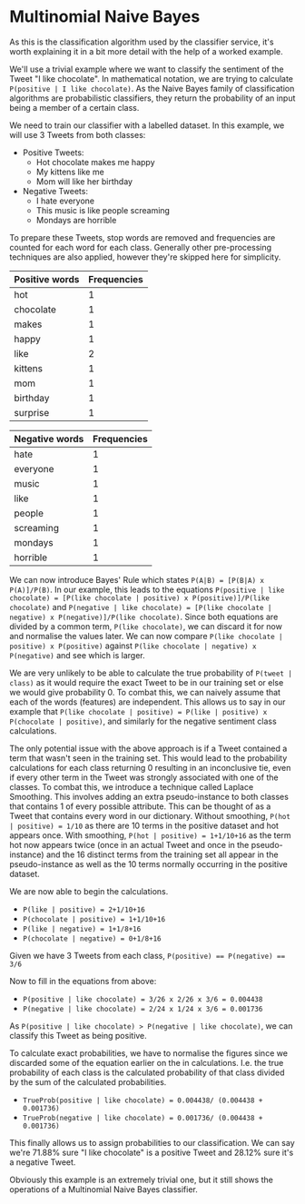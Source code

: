 # Multinomial Naive Bayes

As this is the classification algorithm used by the classifier service, it's worth explaining it in a bit more detail with the help of a worked example.

We'll use a trivial example where we want to classify the sentiment of the Tweet "I like chocolate". In mathematical notation, we are trying to calculate `P(positive | I like chocolate)`. As the Naive Bayes family of classification algorithms are probabilistic classifiers, they return the probability of an input being a member of a certain class.

We need to train our classifier with a labelled dataset. In this example, we will use 3 Tweets from both classes:
* Positive Tweets:
  * Hot chocolate makes me happy
  * My kittens like me
  * Mom will like her birthday
* Negative Tweets:
  * I hate everyone
  * This music is like people screaming
  * Mondays are horrible

To prepare these Tweets, stop words are removed and frequencies are counted for each word for each class. Generally other pre-processing techniques are also applied, however they're skipped here for simplicity.

| Positive words| Frequencies |
|---------------| ----------- |
| hot           | 1           |
| chocolate     | 1           |
| makes         | 1           |
| happy         | 1           |
| like          | 2           |
| kittens       | 1           |
| mom           | 1           |
| birthday      | 1           |
| surprise      | 1           |

| Negative words| Frequencies |
|---------------| ----------- |
| hate          | 1           |
| everyone      | 1           |
| music         | 1           |
| like          | 1           |
| people        | 1           |
| screaming     | 1           |
| mondays       | 1           |
| horrible      | 1           |

We can now introduce Bayes' Rule which states `P(A|B) = [P(B|A) x P(A)]/P(B)`. In our example, this leads to the equations `P(positive | like chocolate) = [P(like chocolate | positive) x P(positive)]/P(like chocolate)` and `P(negative | like chocolate) = [P(like chocolate | negative) x P(negative)]/P(like chocolate)`. Since both equations are divided by a common term, `P(like chocolate)`, we can discard it for now and normalise the values later. We can now compare `P(like chocolate | positive) x P(positive)` against `P(like chocolate | negative) x P(negative)` and see which is larger.

We are very unlikely to be able to calculate the true probability of `P(tweet | class)` as it would require the exact Tweet to be in our training set or else we would give probability 0. To combat this, we can naively assume that each of the words (features) are independent. This allows us to say in our example that `P(like chocolate | positive) = P(like | positive) x P(chocolate | positive)`, and similarly for the negative sentiment class calculations.

The only potential issue with the above approach is if a Tweet contained a term that wasn't seen in the training set. This would lead to the probability calculations for each class returning 0 resulting in an inconclusive tie, even if every other term in the Tweet was strongly associated with one of the classes. To combat this, we introduce a technique called Laplace Smoothing. This involves adding an extra pseudo-instance to both classes that contains 1 of every possible attribute. This can be thought of as a Tweet that contains every word in our dictionary. Without smoothing, `P(hot | positive) = 1/10` as there are 10 terms in the positive dataset and hot appears once. With smoothing, `P(hot | positive) = 1+1/10+16` as the term hot now appears twice (once in an actual Tweet and once in the pseudo-instance) and the 16 distinct terms from the training set all appear in the pseudo-instance as well as the 10 terms normally occurring in the positive dataset.

We are now able to begin the calculations.
* `P(like | positive) = 2+1/10+16`
* `P(chocolate | positive) = 1+1/10+16`
* `P(like | negative) = 1+1/8+16`
* `P(chocolate | negative) = 0+1/8+16`

Given we have 3 Tweets from each class, `P(positive) == P(negative) == 3/6`

Now to fill in the equations from above:
* `P(positive | like chocolate) = 3/26 x 2/26 x 3/6 = 0.004438`
* `P(negative | like chocolate) = 2/24 x 1/24 x 3/6 = 0.001736`

As `P(positive | like chocolate) > P(negative | like chocolate)`, we can classify this Tweet as being positive.

To calculate exact probabilities, we have to normalise the figures since we discarded some of the equation earlier on the in calculations. I.e. the true probability of each class is the calculated probability of that class divided by the sum of the calculated probabilities.
* `TrueProb(positive | like chocolate) = 0.004438/ (0.004438 + 0.001736)`
* `TrueProb(negative | like chocolate) = 0.001736/ (0.004438 + 0.001736)`

This finally allows us to assign probabilities to our classification. We can say we're 71.88% sure "I like chocolate" is a positive Tweet and 28.12% sure it's a negative Tweet.

Obviously this example is an extremely trivial one, but it still shows the operations of a Multinomial Naive Bayes classifier.
